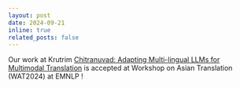 ```yaml
---
layout: post
date: 2024-09-21
inline: true
related_posts: false
---
```


Our work at Krutrim [Chitranuvad: Adapting Multi-lingual LLMs for Multimodal Translation](https://aclanthology.org/2024.wmt-1.80/) is accepted at Workshop on Asian Translation (WAT2024) at EMNLP !
